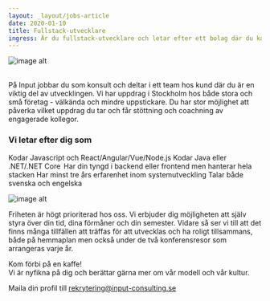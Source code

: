 ```yaml
---
layout: _layout/jobs-article
date: 2020-01-10
title: Fullstack-utvecklare
ingress: Är du fullstack-utvecklare och letar efter ett bolag där du kan få friheten som om du vore din egen, men ändå tryggheten och gemenskapen som en anställning innebär? Då ska du träffa oss på Input – det personliga konsultbolaget där du får vänner för livet, kompetensutveckling och spännande uppdrag.
---
```


![image alt](/img/IMG_0007.jpg)

<br/>
På Input jobbar du som konsult och deltar i ett team hos kund där du är en viktig del av utvecklingen. Vi har uppdrag i Stockholm hos både stora och små företag - välkända och mindre uppstickare. Du har stor möjlighet att påverka vilket uppdrag du tar och får stöttning och coachning av engagerade kollegor.  

### Vi letar efter dig som 

Kodar Javascript och React/Angular/Vue/Node.js 
Kodar Java eller .NET/.NET Core  
Har din tyngd i backend eller frontend men hanterar hela stacken 
Har minst tre års erfarenhet inom systemutveckling 
Talar både svenska och engelska  

![image alt](/img/nyheter/Montenegro.jpeg)

Friheten är högt prioriterad hos oss. Vi erbjuder dig möjligheten att själv styra över din tid, dina förmåner och din semester. Vidare så ser vi till att det finns många tillfällen att träffas för att utvecklas och ha roligt tillsammans, både på hemmaplan men också under de två konferensresor som arrangeras varje år.  

Kom förbi på en kaffe!  
Vi är nyfikna på dig och berättar gärna mer om vår modell och vår kultur.  

Maila din profil till rekrytering@input-consulting.se
